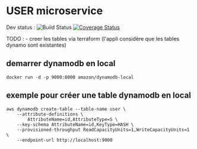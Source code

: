 # USER microservice

Dev status : ![Build Status](https://travis-ci.org/thomaspoignant/user-microservice.svg?branch=dev) [![Coverage Status](https://coveralls.io/repos/github/thomaspoignant/user-microservice/badge.svg?branch=dev)](https://coveralls.io/github/thomaspoignant/user-microservice?branch=dev)


TODO : 
    - creer les tables via terraform (l'appli considère que les tables dynamo sont existantes)

## demarrer dynamodb en local
``` shell
docker run -d -p 9000:8000 amazon/dynamodb-local
```

## exemple pour créer une table dynamodb en local
``` shell
aws dynamodb create-table --table-name user \
    --attribute-definitions \
        AttributeName=id,AttributeType=S \
    --key-schema AttributeName=id,KeyType=HASH \
    --provisioned-throughput ReadCapacityUnits=1,WriteCapacityUnits=1 \
    --endpoint-url http://localhost:9000
```